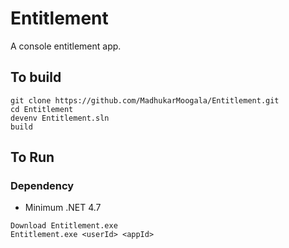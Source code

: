 # Entitlement
A console entitlement app.


## To build

```
git clone https://github.com/MadhukarMoogala/Entitlement.git
cd Entitlement
devenv Entitlement.sln
build
```

## To Run

### Dependency
 
 - Minimum  .NET 4.7

```
Download Entitlement.exe
Entitlement.exe <userId> <appId>
```
